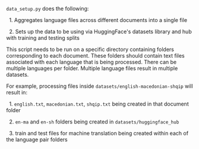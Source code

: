 `data_setup.py` does the following:

  1. Aggregates language files across different documents into a single file

  2. Sets up the data to be using via HuggingFace's datasets library and hub with training and testing splits

This script needs to be run on a specific directory containing folders corresponding to each document. These folders should contain text files associated with each language that is being processed. There can be multiple languages per folder. Multiple language files result in multiple datasets.

For example, processing files inside `datasets/english-macedonian-shqip` will result in:

  1. `english.txt`, `macedonian.txt`, `shqip.txt` being created in that document folder

  2. `en-ma` and `en-sh` folders being created in `datasets/huggingface_hub`

  3. train and test files for machine translation being created within each of the language pair folders